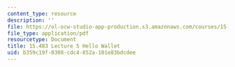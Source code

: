 ```yaml
---
content_type: resource
description: ''
file: https://ol-ocw-studio-app-production.s3.amazonaws.com/courses/15-483-consumer-finance-markets-product-design-and-fintech-spring-2018/b359c19f0308cdc4852a101e83bdcdee_MIT15_483S18_L05.pdf
file_type: application/pdf
resourcetype: Document
title: 15.483 Lecture 5 Hello Wallet
uid: b359c19f-0308-cdc4-852a-101e83bdcdee
---
```

